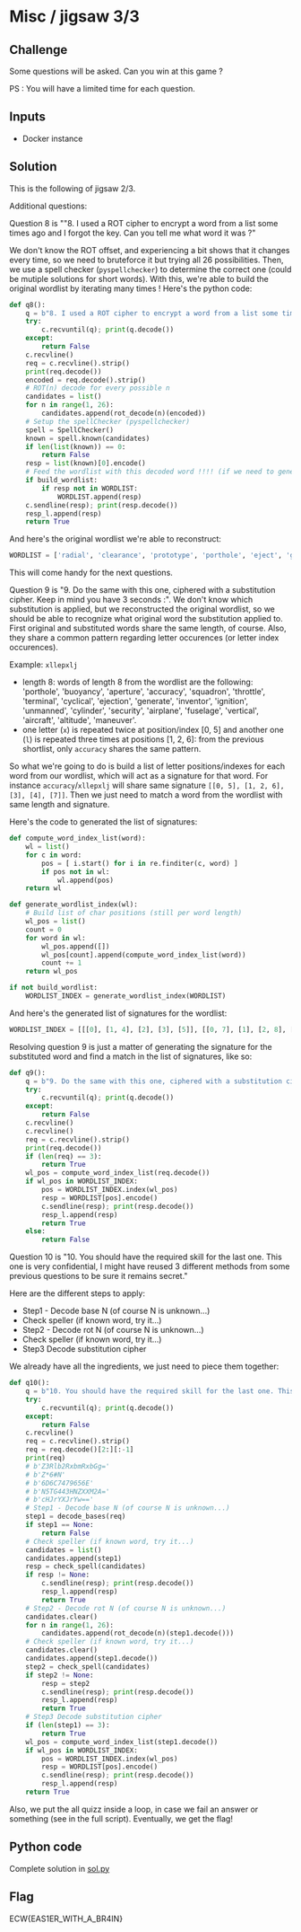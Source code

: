 # Misc / jigsaw 3/3

## Challenge
Some questions will be asked. Can you win at this game ?

PS : You will have a limited time for each question.

## Inputs
- Docker instance

## Solution
This is the following of jigsaw 2/3.

Additional questions:

Question 8 is ""8. I used a ROT cipher to encrypt a word from a list some times ago and I forgot the key. Can you tell me what word it was ?"

We don't know the ROT offset, and experiencing a bit shows that it changes every time, so we need to bruteforce it but trying all 26 possibilities. Then, we use a spell checker (`pyspellchecker`) to determine the correct one (could be mutiple solutions for short words). With this, we're able to build the original wordlist by iterating many times ! Here's the python code:

```python
def q8():
    q = b"8. I used a ROT cipher to encrypt a word from a list some times ago and I forgot the key. Can you tell me what word it was ?"
    try:
        c.recvuntil(q); print(q.decode())
    except:
        return False
    c.recvline()
    req = c.recvline().strip()
    print(req.decode())
    encoded = req.decode().strip()
    # ROT(n) decode for every possible n
    candidates = list()
    for n in range(1, 26):
        candidates.append(rot_decode(n)(encoded))
    # Setup the spellChecker (pyspellchecker)
    spell = SpellChecker()
    known = spell.known(candidates)
    if len(list(known)) == 0:
        return False
    resp = list(known)[0].encode()
    # Feed the wordlist with this decoded word !!!! (if we need to generate it)
    if build_wordlist:
        if resp not in WORDLIST:
            WORDLIST.append(resp)
    c.sendline(resp); print(resp.decode())
    resp_l.append(resp)
    return True
```

And here's the original wordlist we're able to reconstruct:
```python
WORDLIST = ['radial', 'clearance', 'prototype', 'porthole', 'eject', 'gyroscope', 'buoyancy', 'vibration', 'glider', 'oxygen', 'pallet', 'zeal', 'stabilizer', 'motion', 'aerodynamic', 'vector', 'aperture', 'cruise', 'insulation', 'aeronautics', 'accuracy', 'tail', 'squadron', 'hanger', 'tandem', 'engine', 'wing', 'throttle', 'pod', 'overshoot', 'terminal', 'operation', 'haul', 'thrust', 'cyclical', 'horizon', 'quiet', 'ballooning', 'ejection', 'captivate', 'nozzle', 'aisle', 'generate', 'taxi', 'antenna', 'attack', 'cockpit', 'acceleration', 'flight', 'principal', 'turbine', 'craft', 'cargo', 'flap', 'accommodation', 'intercept', 'inventor', 'ignition', 'elevation', 'flares', 'cabin', 'safety', 'biplane', 'range', 'superiority', 'radar', 'unmanned', 'turbulence', 'cylinder', 'sensors', 'torque', 'security', 'precautionary', 'control', 'launch', 'sync', 'supersonic', 'strike', 'propeller', 'lift', 'airstream', 'passenger', 'surveillance', 'piston', 'pom', 'airplane', 'autopilot', 'simulator', 'fuselage', 'takeoff', 'vertical', 'aircraft', 'transport', 'gunship', 'edge', 'battle', 'altitude', 'ids', 'nix', 'principle', 'rudder', 'ditch', 'maneuver', 'spoiler', 'provision', 'helicopter', 'navigation', 'flying', 'bap', 'tank', 'rocket', 'stealth', 'dirigible', 'signal', 'bay']
```

This will come handy for the next questions.

Question 9 is "9. Do the same with this one, ciphered with a substitution cipher. Keep in mind you have 3 seconds :". We don't know which substitution is applied, but we reconstructed the original wordlist, so we should be able to recognize what original word the substitution applied to. First original and substituted words share the same length, of course. Also, they share a common pattern regarding letter occurences (or letter index occurences).

Example: `xllepxlj`
- length 8: words of length 8 from the wordlist are the following: 'porthole', 'buoyancy', 'aperture', 'accuracy', 'squadron', 'throttle', 'terminal', 'cyclical', 'ejection', 'generate', 'inventor', 'ignition', 'unmanned', 'cylinder', 'security', 'airplane', 'fuselage', 'vertical', 'aircraft', 'altitude', 'maneuver'.
- one letter (`x`) is repeated twice at position/index [0, 5] and another one (`l`) is repeated three times at positions [1, 2, 6]: from the previous shortlist, only `accuracy` shares the same pattern.

So what we're going to do is build a list of letter positions/indexes for each word from our wordlist, which will act as a signature for that word. For instance `accuracy`/`xllepxlj` will share same signature `[[0, 5], [1, 2, 6], [3], [4], [7]]`. Then we just need to match a word from the wordlist with same length and signature.

Here's the code to generated the list of signatures:
```python
def compute_word_index_list(word):
    wl = list()
    for c in word:
        pos = [ i.start() for i in re.finditer(c, word) ]
        if pos not in wl:
            wl.append(pos)
    return wl

def generate_wordlist_index(wl):
    # Build list of char positions (still per word length)
    wl_pos = list()
    count = 0
    for word in wl:
        wl_pos.append([])
        wl_pos[count].append(compute_word_index_list(word))
        count += 1
    return wl_pos

if not build_wordlist:
    WORDLIST_INDEX = generate_wordlist_index(WORDLIST)
```

And here's the generated list of signatures for the wordlist:
```python
WORDLIST_INDEX = [[[0], [1, 4], [2], [3], [5]], [[0, 7], [1], [2, 8], [3, 5], [4], [6]], [[0, 7], [1], [2, 4], [3, 5], [6], [8]], [[0], [1, 5], [2], [3], [4], [6], [7]], [[0, 2], [1], [3], [4]], [[0], [1], [2], [3, 6], [4], [5], [7], [8]], [[0], [1], [2], [3, 7], [4], [5], [6]], [[0], [1, 6], [2], [3], [4], [5], [7], [8]], [[0], [1], [2], [3], [4], [5]], [[0], [1], [2], [3], [4], [5]], [[0], [1], [2, 3], [4], [5]], [[0], [1], [2], [3]], [[0], [1], [2], [3], [4, 6], [5], [7], [8], [9]], [[0], [1, 4], [2], [3], [5]], [[0, 7], [1], [2], [3], [4], [5], [6], [8], [9], [10]], [[0], [1], [2], [3], [4], [5]], [[0], [1], [2, 7], [3, 6], [4], [5]], [[0], [1], [2], [3], [4], [5]], [[0, 7], [1, 9], [2], [3], [4], [5], [6], [8]], [[0, 5], [1], [2], [3], [4], [6], [7], [8], [9], [10]], [[0, 5], [1, 2, 6], [3], [4], [7]], [[0], [1], [2], [3]], [[0], [1], [2], [3], [4], [5], [6], [7]], [[0], [1], [2], [3], [4], [5]], [[0], [1], [2], [3], [4], [5]], [[0, 5], [1, 4], [2], [3]], [[0], [1], [2], [3]], [[0, 4, 5], [1], [2], [3], [6], [7]], [[0], [1], [2]], [[0, 6, 7], [1], [2], [3], [4], [5], [8]], [[0], [1], [2], [3], [4], [5], [6], [7]], [[0, 7], [1], [2], [3], [4], [5], [6], [8]], [[0], [1], [2], [3]], [[0, 5], [1], [2], [3], [4]], [[0, 2, 5], [1], [3, 7], [4], [6]], [[0], [1, 5], [2], [3], [4], [6]], [[0], [1], [2], [3], [4]], [[0], [1], [2, 3], [4, 5], [6, 8], [7], [9]], [[0, 2], [1], [3], [4], [5], [6], [7]], [[0], [1, 6], [2], [3, 7], [4], [5], [8]], [[0], [1], [2, 3], [4], [5]], [[0], [1], [2], [3], [4]], [[0], [1, 3, 7], [2], [4], [5], [6]], [[0], [1], [2], [3]], [[0, 6], [1, 4, 5], [2], [3]], [[0, 3], [1, 2], [4], [5]], [[0, 2], [1], [3], [4], [5], [6]], [[0, 7], [1, 2], [3, 5], [4], [6], [8], [9], [10], [11]], [[0], [1], [2], [3], [4], [5]], [[0, 6], [1], [2, 5], [3], [4], [7], [8]], [[0], [1], [2], [3], [4], [5], [6]], [[0], [1], [2], [3], [4]], [[0], [1], [2], [3], [4]], [[0], [1], [2], [3]], [[0, 8], [1, 2], [3, 6, 11], [4, 5], [7], [9], [10], [12]], [[0], [1], [2, 8], [3, 6], [4], [5], [7]], [[0], [1, 4], [2], [3], [5], [6], [7]], [[0, 3, 5], [1], [2, 7], [4], [6]], [[0, 2], [1], [3], [4], [5], [6], [7], [8]], [[0], [1], [2], [3], [4], [5]], [[0], [1], [2], [3], [4]], [[0], [1], [2], [3], [4], [5]], [[0], [1], [2], [3], [4], [5], [6]], [[0], [1], [2], [3], [4]], [[0], [1], [2], [3], [4, 7], [5, 8], [6], [9], [10]], [[0, 4], [1, 3], [2]], [[0], [1, 4, 5], [2], [3], [6], [7]], [[0], [1, 4], [2], [3], [5], [6, 9], [7], [8]], [[0], [1], [2], [3], [4], [5], [6], [7]], [[0, 3, 6], [1], [2], [4], [5]], [[0], [1], [2], [3], [4], [5]], [[0], [1], [2], [3], [4], [5], [6], [7]], [[0], [1, 11], [2], [3], [4, 10], [5], [6], [7], [8], [9], [12]], [[0], [1, 5], [2], [3], [4], [6]], [[0], [1], [2], [3], [4], [5]], [[0], [1], [2], [3]], [[0, 5], [1], [2], [3], [4], [6], [7], [8], [9]], [[0], [1], [2], [3], [4], [5]], [[0, 3], [1, 8], [2], [4, 7], [5, 6]], [[0], [1], [2], [3]], [[0, 7], [1], [2, 5], [3], [4], [6], [8]], [[0], [1], [2, 3], [4, 7], [5], [6], [8]], [[0], [1], [2], [3], [4, 11], [5], [6, 7], [8], [9], [10]], [[0], [1], [2], [3], [4], [5]], [[0], [1], [2]], [[0, 5], [1], [2], [3], [4], [6], [7]], [[0], [1], [2, 8], [3, 7], [4], [5], [6]], [[0], [1], [2], [3], [4], [5], [6], [7], [8]], [[0], [1], [2], [3, 7], [4], [5], [6]], [[0], [1], [2], [3], [4], [5, 6]], [[0], [1], [2], [3], [4], [5], [6], [7]], [[0, 5], [1], [2, 4], [3], [6], [7]], [[0, 8], [1, 7], [2], [3], [4], [5], [6]], [[0], [1], [2], [3], [4], [5], [6]], [[0, 3], [1], [2]], [[0], [1], [2, 3], [4], [5]], [[0], [1], [2, 4], [3], [5], [6], [7]], [[0], [1], [2]], [[0], [1], [2]], [[0, 6], [1], [2, 5], [3], [4], [7], [8]], [[0, 5], [1], [2, 3], [4]], [[0], [1], [2], [3], [4]], [[0], [1], [2], [3, 6], [4], [5], [7]], [[0], [1], [2], [3], [4], [5], [6]], [[0], [1], [2, 7], [3], [4, 6], [5], [8]], [[0], [1, 8], [2], [3], [4], [5], [6], [7], [9]], [[0, 9], [1, 5], [2], [3, 7], [4], [6], [8]], [[0], [1], [2], [3], [4], [5]], [[0], [1], [2]], [[0], [1], [2], [3]], [[0], [1], [2], [3], [4], [5]], [[0], [1, 5], [2], [3], [4], [6]], [[0], [1, 3, 5], [2], [4], [6], [7], [8]], [[0], [1], [2], [3], [4], [5]], [[0], [1], [2]]]
```

Resolving question 9 is just a matter of generating the signature for the substituted word and find a match in the list of signatures, like so:
```python
def q9():
    q = b"9. Do the same with this one, ciphered with a substitution cipher. Keep in mind you have 3 seconds :"
    try:
        c.recvuntil(q); print(q.decode())
    except:
        return False
    c.recvline()
    c.recvline()
    req = c.recvline().strip()
    print(req.decode())
    if (len(req) == 3):
        return True
    wl_pos = compute_word_index_list(req.decode())
    if wl_pos in WORDLIST_INDEX:
        pos = WORDLIST_INDEX.index(wl_pos)
        resp = WORDLIST[pos].encode()
        c.sendline(resp); print(resp.decode())
        resp_l.append(resp)
        return True
    else:
        return False
```

Question 10 is "10. You should have the required skill for the last one. This one is very confidential, I might have reused 3 different methods from some previous questions to be sure it remains secret."

Here are the different steps to apply:
- Step1 - Decode base N (of course N is unknown...)
- Check speller (if known word, try it...)
- Step2 - Decode rot N (of course N is unknown...)
- Check speller (if known word, try it...)
- Step3 Decode substitution cipher

We already have all the ingredients, we just need to piece them together:
```python
def q10():
    q = b"10. You should have the required skill for the last one. This one is very confidential, I might have reused 3 different methods from some previous questions to be sure it remains secret."
    try:
        c.recvuntil(q); print(q.decode())
    except:
        return False
    c.recvline()
    req = c.recvline().strip()
    req = req.decode()[2:][:-1]
    print(req)
    # b'Z3Rlb2RxbmRxbGg='
    # b'Z*6#N'
    # b'6D6C7479656E'
    # b'N5TG443HNZXXM2A='
    # b'cHJrYXJrYw=='
    # Step1 - Decode base N (of course N is unknown...)
    step1 = decode_bases(req)
    if step1 == None:
        return False
    # Check speller (if known word, try it...)
    candidates = list()
    candidates.append(step1)
    resp = check_spell(candidates)
    if resp != None:
        c.sendline(resp); print(resp.decode())
        resp_l.append(resp)
        return True
    # Step2 - Decode rot N (of course N is unknown...)
    candidates.clear()
    for n in range(1, 26):
        candidates.append(rot_decode(n)(step1.decode()))
    # Check speller (if known word, try it...)
    candidates.clear()
    candidates.append(step1.decode())
    step2 = check_spell(candidates)
    if step2 != None:
        resp = step2
        c.sendline(resp); print(resp.decode())
        resp_l.append(resp)
        return True
    # Step3 Decode substitution cipher
    if (len(step1) == 3):
        return True
    wl_pos = compute_word_index_list(step1.decode())
    if wl_pos in WORDLIST_INDEX:
        pos = WORDLIST_INDEX.index(wl_pos)
        resp = WORDLIST[pos].encode()
        c.sendline(resp); print(resp.decode())
        resp_l.append(resp)
    return True
```

Also, we put the all quizz inside a loop, in case we fail an answer or something (see in the full script). Eventually, we get the flag!

## Python code
Complete solution in [sol.py](sol.py)

## Flag
ECW{EAS1ER_WITH_A_BR4IN}
